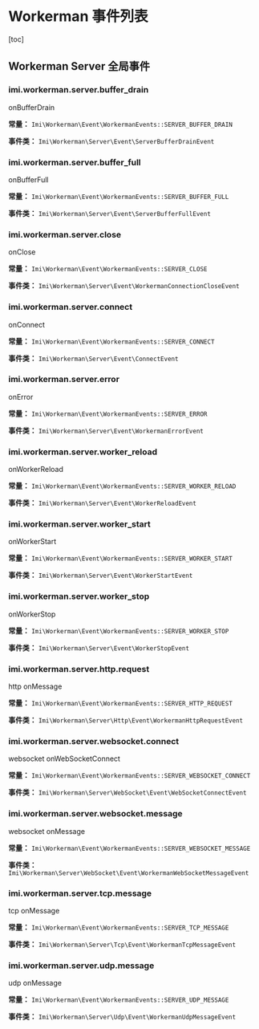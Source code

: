 # Workerman 事件列表

[toc]

## Workerman Server 全局事件

### imi.workerman.server.buffer_drain

onBufferDrain

**常量：** `Imi\Workerman\Event\WorkermanEvents::SERVER_BUFFER_DRAIN`

**事件类：** `Imi\Workerman\Server\Event\ServerBufferDrainEvent`

### imi.workerman.server.buffer_full

onBufferFull

**常量：** `Imi\Workerman\Event\WorkermanEvents::SERVER_BUFFER_FULL`

**事件类：** `Imi\Workerman\Server\Event\ServerBufferFullEvent`

### imi.workerman.server.close

onClose

**常量：** `Imi\Workerman\Event\WorkermanEvents::SERVER_CLOSE`

**事件类：** `Imi\Workerman\Server\Event\WorkermanConnectionCloseEvent`

### imi.workerman.server.connect

onConnect

**常量：** `Imi\Workerman\Event\WorkermanEvents::SERVER_CONNECT`

**事件类：** `Imi\Workerman\Server\Event\ConnectEvent`

### imi.workerman.server.error

onError

**常量：** `Imi\Workerman\Event\WorkermanEvents::SERVER_ERROR`

**事件类：** `Imi\Workerman\Server\Event\WorkermanErrorEvent`

### imi.workerman.server.worker_reload

onWorkerReload

**常量：** `Imi\Workerman\Event\WorkermanEvents::SERVER_WORKER_RELOAD`

**事件类：** `Imi\Workerman\Server\Event\WorkerReloadEvent`

### imi.workerman.server.worker_start

onWorkerStart

**常量：** `Imi\Workerman\Event\WorkermanEvents::SERVER_WORKER_START`

**事件类：** `Imi\Workerman\Server\Event\WorkerStartEvent`

### imi.workerman.server.worker_stop

onWorkerStop

**常量：** `Imi\Workerman\Event\WorkermanEvents::SERVER_WORKER_STOP`

**事件类：** `Imi\Workerman\Server\Event\WorkerStopEvent`

### imi.workerman.server.http.request

http onMessage

**常量：** `Imi\Workerman\Event\WorkermanEvents::SERVER_HTTP_REQUEST`

**事件类：** `Imi\Workerman\Server\Http\Event\WorkermanHttpRequestEvent`

### imi.workerman.server.websocket.connect

websocket onWebSocketConnect

**常量：** `Imi\Workerman\Event\WorkermanEvents::SERVER_WEBSOCKET_CONNECT`

**事件类：** `Imi\Workerman\Server\WebSocket\Event\WebSocketConnectEvent`

### imi.workerman.server.websocket.message

websocket onMessage

**常量：** `Imi\Workerman\Event\WorkermanEvents::SERVER_WEBSOCKET_MESSAGE`

**事件类：** `Imi\Workerman\Server\WebSocket\Event\WorkermanWebSocketMessageEvent`

### imi.workerman.server.tcp.message

tcp onMessage

**常量：** `Imi\Workerman\Event\WorkermanEvents::SERVER_TCP_MESSAGE`

**事件类：** `Imi\Workerman\Server\Tcp\Event\WorkermanTcpMessageEvent`

### imi.workerman.server.udp.message

udp onMessage

**常量：** `Imi\Workerman\Event\WorkermanEvents::SERVER_UDP_MESSAGE`

**事件类：** `Imi\Workerman\Server\Udp\Event\WorkermanUdpMessageEvent`
